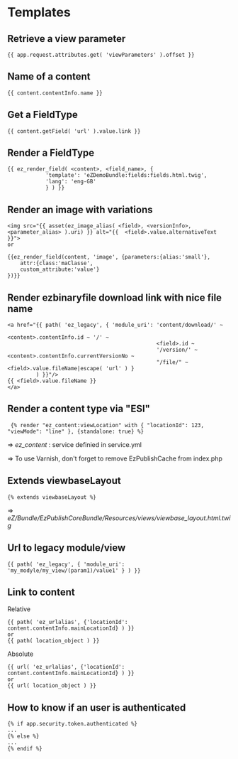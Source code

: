 Templates
=========


Retrieve a view parameter
-------------------------
```jinja
{{ app.request.attributes.get( 'viewParameters' ).offset }}
```

Name of a content
-----------------
```jinja
{{ content.contentInfo.name }}
```

Get a FieldType
---------------
```jinja
{{ content.getField( 'url' ).value.link }}
```

Render a FieldType
------------------
```jinja
{{ ez_render_field( <content>, <field_name>, {
            'template': 'eZDemoBundle:fields:fields.html.twig',
            'lang': 'eng-GB'
            } ) }}
```

Render an image with variations
-------------------------------
```jinja
<img src="{{ asset(ez_image_alias( <field>, <versionInfo>, <parameter_alias> ).uri) }} alt="{{  <field>.value.alternativeText }}">
or

{{ez_render_field(content, 'image', {parameters:{alias:'small'},
    attr:{class:'maClasse',
    custom_attribute:'value'}
})}}
```

Render ezbinaryfile download link with nice file name
-------------------------------
```jinja
<a href="{{ path( 'ez_legacy', { 'module_uri': 'content/download/' ~
                                               <content>.contentInfo.id ~ '/' ~
                                               <field>.id ~
                                               '/version/' ~ <content>.contentInfo.currentVersionNo ~
                                               "/file/" ~ <field>.value.fileName|escape( 'url' ) }
         ) }}"/>
{{ <field>.value.fileName }}
</a>
```

Render a content type via "ESI"
-------------------------------

```jinja
 {% render "ez_content:viewLocation" with { "locationId": 123, "viewMode": "line" }, {standalone: true} %}
```

=> *ez_content* : service definied in service.yml

=> To use Varnish, don't forget to remove EzPublishCache from index.php

Extends viewbaseLayout
----------------------

```jinja
{% extends viewbaseLayout %}
```

=> *eZ/Bundle/EzPublishCoreBundle/Resources/views/viewbase_layout.html.twig*

Url to legacy module/view
-------------------------

```jinja
{{ path( 'ez_legacy', { 'module_uri': 'my_modyle/my_view/(param1)/value1' } ) }}
```

Link to content
---------------
Relative

```jinja
{{ path( 'ez_urlalias', {'locationId': content.contentInfo.mainLocationId} ) }}
or
{{ path( location_object ) }}
```
	
Absolute
	
```jinja
{{ url( 'ez_urlalias', {'locationId': content.contentInfo.mainLocationId} ) }}
or
{{ url( location_object ) }}
```

How to know if an user is authenticated
---------------------------------------
```jinja
{% if app.security.token.authenticated %}
...
{% else %}
...
{% endif %}
```

